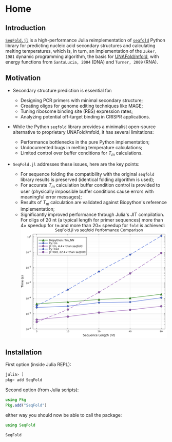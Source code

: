 # Home

## Introduction

[`SeqFold.jl`](https://github.com/phlaster/SeqFold.jl) is a high-performance Julia reimplementation of [`seqfold`](https://github.com/Lattice-Automation/seqfold) Python library for predicting nucleic acid secondary structures and calculating melting temperatures, which is, in turn, an implementation of the `Zuker, 1981` dynamic programming algorithm, the basis for [UNAFold/mfold](https://www.unafold.org/), with energy functions from `SantaLucia, 2004` (DNA) and `Turner, 2009` (RNA).

## Motivation

* Secondary structure prediction is essential for:
  - Designing PCR primers with minimal secondary structure;
  - Creating oligos for genome editing techniques like MAGE;
  - Tuning ribosome binding site (RBS) expression rates;
  - Analyzing potential off-target binding in CRISPR applications.

* While the Python `seqfold` library provides a minimalist open-source alternative to proprietary UNAFold/mfold, it has several limitations:
  - Performance bottlenecks in the pure Python implementation;
  - Undocumented bugs in melting temperature calculations;
  - Limited control over buffer conditions for $T_m$ calculations.

* `SeqFold.jl` addresses these issues, here are the key points:
  - For sequence folding the compatibility with the original `seqfold` library results is preserved (identical folding algorithm is used);
  - For accurate $T_m$ calculation buffer condition control is provided to user (physically impossible buffer conditions cause errors with meaningful error messages);
  - Results of $T_m$ calculation are validated against Biopython's reference implementation;
  - Significantly improved performance through Julia's JIT compilation. For oligs of 20 nt (a typical length for primer sequences) more than 4× speedup for `tm` and more than 20× speedup for `fold` is achieved:
    ![seqfold vs SeqFold.jl](assets/benchmark.png)

## Installation

First option (inside Julia REPL):
```julia
julia> ]
pkg> add SeqFold
```
Second option (from Julia scripts):
```julia
using Pkg
Pkg.add("SeqFold")
```
either way you should now be able to call the package:
```julia
using SeqFold
```

```@docs
SeqFold
```
